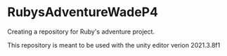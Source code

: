 # RubysAdventureWadeP4
Creating a repository for Ruby's adventure project.

This repository is meant to be used with the unity editor verion 2021.3.8f1
